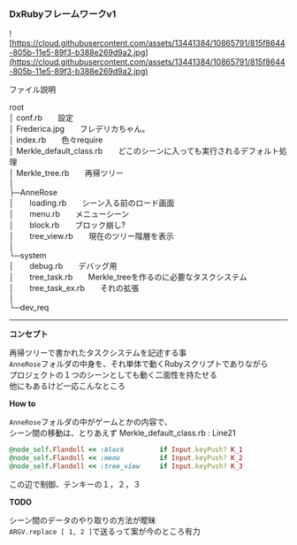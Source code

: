
### DxRubyフレームワークv1

![https://cloud.githubusercontent.com/assets/13441384/10865791/815f8644-805b-11e5-89f3-b388e269d9a2.jpg](https://cloud.githubusercontent.com/assets/13441384/10865791/815f8644-805b-11e5-89f3-b388e269d9a2.jpg)

ファイル説明

root<br>
│  conf.rb　　設定<br>
│  Frederica.jpg　　フレデリカちゃん。<br>
│  index.rb　　色々require<br>
│  Merkle_default_class.rb　　どこのシーンに入っても実行されるデフォルト処理<br>
│  Merkle_tree.rb　　再帰ツリー<br>
│<br>
├─AnneRose<br>
│　　loading.rb　　シーン入る前のロード画面<br>
│　　menu.rb　　メニューシーン<br>
│　　block.rb　　ブロック崩し?<br>
│　　tree_view.rb　　現在のツリー階層を表示<br>
│<br>
└─system<br>
│　　debug.rb　　デバッグ用<br>
│　　tree_task.rb　　Merkle_treeを作るのに必要なタスクシステム<br>
│　　tree_task_ex.rb　　それの拡張<br>
│<br>
└─dev_req<br>


---

**コンセプト**

再帰ツリーで書かれたタスクシステムを記述する事<br>
`AnneRose`フォルダの中身を、それ単体で動くRubyスクリプトでありながら<br>
プロジェクトの１つのシーンとしても動く二面性を持たせる<br>
他にもあるけど一応こんなところ

**How to**

`AnneRose`フォルダの中がゲームとかの内容で、<br>
シーン間の移動は、とりあえず Merkle_default_class.rb : Line21
```ruby
@node_self.Flandoll << :block         if Input.keyPush? K_1
@node_self.Flandoll << :menu          if Input.keyPush? K_2
@node_self.Flandoll << :tree_view     if Input.keyPush? K_3
```

この辺で制御、テンキーの１，２，３<br>



**TODO**

シーン間のデータのやり取りの方法が曖昧<br>
`ARGV.replace [ 1, 2 ]`で送るって案が今のところ有力<br>

